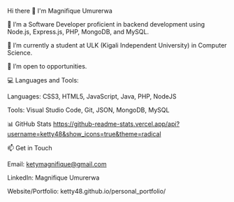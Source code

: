 Hi there 👋 I'm Magnifique Umurerwa

🔭 I’m a Software Developer proficient in backend development using Node.js, Express.js, PHP, MongoDB, and MySQL.

🌱 I’m currently a student at ULK (Kigali Independent University) in Computer Science.

👯 I’m open to opportunities.

💻 Languages and Tools:

Languages: CSS3, HTML5, JavaScript, Java, PHP, NodeJS

Tools: Visual Studio Code, Git, JSON, MongoDB, MySQL

📊 GitHub Stats
https://github-readme-stats.vercel.app/api?username=ketty48&show_icons=true&theme=radical

📫 Get in Touch

Email: ketymagnifique@gmail.com

LinkedIn: Magnifique Umurerwa

Website/Portfolio: ketty48.github.io/personal_portfolio/
